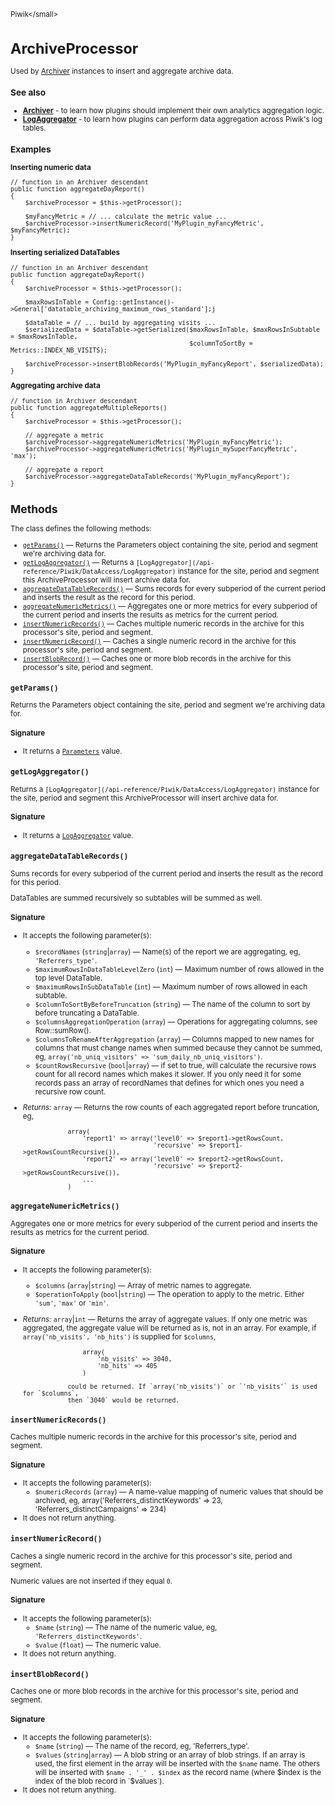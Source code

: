 <small>Piwik\</small>

ArchiveProcessor
================

Used by [Archiver](/api-reference/Piwik/Plugin/Archiver) instances to insert and aggregate archive data.

### See also

- **[Archiver](/api-reference/Piwik/Plugin/Archiver)** - to learn how plugins should implement their own analytics
                                      aggregation logic.
- **[LogAggregator](/api-reference/Piwik/DataAccess/LogAggregator)** - to learn how plugins can perform data aggregation
                                               across Piwik's log tables.

### Examples

**Inserting numeric data**

    // function in an Archiver descendant
    public function aggregateDayReport()
    {
        $archiveProcessor = $this->getProcessor();

        $myFancyMetric = // ... calculate the metric value ...
        $archiveProcessor->insertNumericRecord('MyPlugin_myFancyMetric', $myFancyMetric);
    }

**Inserting serialized DataTables**

    // function in an Archiver descendant
    public function aggregateDayReport()
    {
        $archiveProcessor = $this->getProcessor();

        $maxRowsInTable = Config::getInstance()->General['datatable_archiving_maximum_rows_standard'];j

        $dataTable = // ... build by aggregating visits ...
        $serializedData = $dataTable->getSerialized($maxRowsInTable, $maxRowsInSubtable = $maxRowsInTable,
                                                    $columnToSortBy = Metrics::INDEX_NB_VISITS);

        $archiveProcessor->insertBlobRecords('MyPlugin_myFancyReport', $serializedData);
    }

**Aggregating archive data**

    // function in Archiver descendant
    public function aggregateMultipleReports()
    {
        $archiveProcessor = $this->getProcessor();

        // aggregate a metric
        $archiveProcessor->aggregateNumericMetrics('MyPlugin_myFancyMetric');
        $archiveProcessor->aggregateNumericMetrics('MyPlugin_mySuperFancyMetric', 'max');

        // aggregate a report
        $archiveProcessor->aggregateDataTableRecords('MyPlugin_myFancyReport');
    }

Methods
-------

The class defines the following methods:

- [`getParams()`](#getparams) &mdash; Returns the Parameters object containing the site, period and segment we're archiving data for.
- [`getLogAggregator()`](#getlogaggregator) &mdash; Returns a `[LogAggregator](/api-reference/Piwik/DataAccess/LogAggregator)` instance for the site, period and segment this ArchiveProcessor will insert archive data for.
- [`aggregateDataTableRecords()`](#aggregatedatatablerecords) &mdash; Sums records for every subperiod of the current period and inserts the result as the record for this period.
- [`aggregateNumericMetrics()`](#aggregatenumericmetrics) &mdash; Aggregates one or more metrics for every subperiod of the current period and inserts the results as metrics for the current period.
- [`insertNumericRecords()`](#insertnumericrecords) &mdash; Caches multiple numeric records in the archive for this processor's site, period and segment.
- [`insertNumericRecord()`](#insertnumericrecord) &mdash; Caches a single numeric record in the archive for this processor's site, period and segment.
- [`insertBlobRecord()`](#insertblobrecord) &mdash; Caches one or more blob records in the archive for this processor's site, period and segment.

<a name="getparams" id="getparams"></a>
<a name="getParams" id="getParams"></a>
### `getParams()`

Returns the Parameters object containing the site, period and segment we're archiving
data for.

#### Signature

- It returns a [`Parameters`](../Piwik/ArchiveProcessor/Parameters.md) value.

<a name="getlogaggregator" id="getlogaggregator"></a>
<a name="getLogAggregator" id="getLogAggregator"></a>
### `getLogAggregator()`

Returns a `[LogAggregator](/api-reference/Piwik/DataAccess/LogAggregator)` instance for the site, period and segment this
ArchiveProcessor will insert archive data for.

#### Signature

- It returns a [`LogAggregator`](../Piwik/DataAccess/LogAggregator.md) value.

<a name="aggregatedatatablerecords" id="aggregatedatatablerecords"></a>
<a name="aggregateDataTableRecords" id="aggregateDataTableRecords"></a>
### `aggregateDataTableRecords()`

Sums records for every subperiod of the current period and inserts the result as the record
for this period.

DataTables are summed recursively so subtables will be summed as well.

#### Signature

-  It accepts the following parameter(s):
    - `$recordNames` (`string`|`array`) &mdash;
       Name(s) of the report we are aggregating, eg, `'Referrers_type'`.
    - `$maximumRowsInDataTableLevelZero` (`int`) &mdash;
       Maximum number of rows allowed in the top level DataTable.
    - `$maximumRowsInSubDataTable` (`int`) &mdash;
       Maximum number of rows allowed in each subtable.
    - `$columnToSortByBeforeTruncation` (`string`) &mdash;
       The name of the column to sort by before truncating a DataTable.
    - `$columnsAggregationOperation` (`array`) &mdash;
       Operations for aggregating columns, see Row::sumRow().
    - `$columnsToRenameAfterAggregation` (`array`) &mdash;
       Columns mapped to new names for columns that must change names when summed because they cannot be summed, eg, `array('nb_uniq_visitors' => 'sum_daily_nb_uniq_visitors')`.
    - `$countRowsRecursive` (`bool`|`array`) &mdash;
       if set to true, will calculate the recursive rows count for all record names which makes it slower. If you only need it for some records pass an array of recordNames that defines for which ones you need a recursive row count.

- *Returns:*  `array` &mdash;
    Returns the row counts of each aggregated report before truncation, eg,

                  array(
                      'report1' => array('level0' => $report1->getRowsCount,
                                         'recursive' => $report1->getRowsCountRecursive()),
                      'report2' => array('level0' => $report2->getRowsCount,
                                         'recursive' => $report2->getRowsCountRecursive()),
                      ...
                  )

<a name="aggregatenumericmetrics" id="aggregatenumericmetrics"></a>
<a name="aggregateNumericMetrics" id="aggregateNumericMetrics"></a>
### `aggregateNumericMetrics()`

Aggregates one or more metrics for every subperiod of the current period and inserts the results
as metrics for the current period.

#### Signature

-  It accepts the following parameter(s):
    - `$columns` (`array`|`string`) &mdash;
       Array of metric names to aggregate.
    - `$operationToApply` (`bool`|`string`) &mdash;
       The operation to apply to the metric. Either `'sum'`, `'max'` or `'min'`.

- *Returns:*  `array`|`int` &mdash;
    Returns the array of aggregate values. If only one metric was aggregated,
                  the aggregate value will be returned as is, not in an array.
                  For example, if `array('nb_visits', 'nb_hits')` is supplied for `$columns`,

                      array(
                          'nb_visits' => 3040,
                          'nb_hits' => 405
                      )

                  could be returned. If `array('nb_visits')` or `'nb_visits'` is used for `$columns`,
                  then `3040` would be returned.

<a name="insertnumericrecords" id="insertnumericrecords"></a>
<a name="insertNumericRecords" id="insertNumericRecords"></a>
### `insertNumericRecords()`

Caches multiple numeric records in the archive for this processor's site, period
and segment.

#### Signature

-  It accepts the following parameter(s):
    - `$numericRecords` (`array`) &mdash;
       A name-value mapping of numeric values that should be archived, eg, array('Referrers_distinctKeywords' => 23, 'Referrers_distinctCampaigns' => 234)
- It does not return anything.

<a name="insertnumericrecord" id="insertnumericrecord"></a>
<a name="insertNumericRecord" id="insertNumericRecord"></a>
### `insertNumericRecord()`

Caches a single numeric record in the archive for this processor's site, period and
segment.

Numeric values are not inserted if they equal `0`.

#### Signature

-  It accepts the following parameter(s):
    - `$name` (`string`) &mdash;
       The name of the numeric value, eg, `'Referrers_distinctKeywords'`.
    - `$value` (`float`) &mdash;
       The numeric value.
- It does not return anything.

<a name="insertblobrecord" id="insertblobrecord"></a>
<a name="insertBlobRecord" id="insertBlobRecord"></a>
### `insertBlobRecord()`

Caches one or more blob records in the archive for this processor's site, period
and segment.

#### Signature

-  It accepts the following parameter(s):
    - `$name` (`string`) &mdash;
       The name of the record, eg, 'Referrers_type'.
    - `$values` (`string`|`array`) &mdash;
       A blob string or an array of blob strings. If an array is used, the first element in the array will be inserted with the `$name` name. The others will be inserted with `$name . '_' . $index` as the record name (where $index is the index of the blob record in `$values`).
- It does not return anything.

